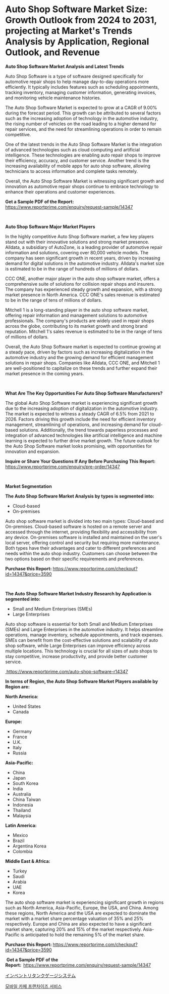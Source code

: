 <p><h1>Auto Shop Software Market Size: Growth Outlook from 2024 to 2031, projecting at Market's Trends Analysis by Application, Regional Outlook, and Revenue</h1></p><p><strong>Auto Shop Software Market Analysis and Latest Trends</strong></p>
<p><p>Auto Shop Software is a type of software designed specifically for automotive repair shops to help manage day-to-day operations more efficiently. It typically includes features such as scheduling appointments, tracking inventory, managing customer information, generating invoices, and monitoring vehicle maintenance histories.</p><p>The Auto Shop Software Market is expected to grow at a CAGR of 9.00% during the forecast period. This growth can be attributed to several factors such as the increasing adoption of technology in the automotive industry, the rising number of vehicles on the road leading to a higher demand for repair services, and the need for streamlining operations in order to remain competitive.</p><p>One of the latest trends in the Auto Shop Software Market is the integration of advanced technologies such as cloud computing and artificial intelligence. These technologies are enabling auto repair shops to improve their efficiency, accuracy, and customer service. Another trend is the increasing availability of mobile apps for auto shop software, allowing technicians to access information and complete tasks remotely.</p><p>Overall, the Auto Shop Software Market is witnessing significant growth and innovation as automotive repair shops continue to embrace technology to enhance their operations and customer experiences.</p></p>
<p><strong>Get a Sample PDF of the Report:&nbsp;</strong> <a href="https://www.reportprime.com/enquiry/request-sample/14347">https://www.reportprime.com/enquiry/request-sample/14347</a></p>
<p>&nbsp;</p>
<p><strong>Auto Shop Software Major Market Players</strong></p>
<p><p>In the highly competitive Auto Shop Software market, a few key players stand out with their innovative solutions and strong market presence. Alldata, a subsidiary of AutoZone, is a leading provider of automotive repair information and solutions, covering over 80,000 vehicle models. The company has seen significant growth in recent years, driven by increasing demand for digital solutions in the automotive industry. Alldata's market size is estimated to be in the range of hundreds of millions of dollars.</p><p>CCC ONE, another major player in the auto shop software market, offers a comprehensive suite of solutions for collision repair shops and insurers. The company has experienced steady growth and expansion, with a strong market presence in North America. CCC ONE's sales revenue is estimated to be in the range of tens of millions of dollars.</p><p>Mitchell 1 is a long-standing player in the auto shop software market, offering repair information and management solutions to automotive professionals. The company's products are widely used in repair shops across the globe, contributing to its market growth and strong brand reputation. Mitchell 1's sales revenue is estimated to be in the range of tens of millions of dollars.</p><p>Overall, the Auto Shop Software market is expected to continue growing at a steady pace, driven by factors such as increasing digitalization in the automotive industry and the growing demand for efficient management solutions in repair shops. Companies like Alldata, CCC ONE, and Mitchell 1 are well-positioned to capitalize on these trends and further expand their market presence in the coming years.</p></p>
<p>&nbsp;</p>
<p><strong>What Are The Key Opportunities For Auto Shop Software Manufacturers?</strong></p>
<p><p>The global Auto Shop Software market is experiencing significant growth due to the increasing adoption of digitalization in the automotive industry. The market is expected to witness a steady CAGR of 6.5% from 2021 to 2026. Factors driving this growth include the need for efficient inventory management, streamlining of operations, and increasing demand for cloud-based solutions. Additionally, the trend towards paperless processes and integration of advanced technologies like artificial intelligence and machine learning is expected to further drive market growth. The future outlook for the Auto Shop Software market looks promising, with opportunities for innovation and expansion.</p></p>
<p><strong>Inquire or Share Your Questions If Any Before Purchasing This Report:</strong> <a href="https://www.reportprime.com/enquiry/pre-order/14347">https://www.reportprime.com/enquiry/pre-order/14347</a></p>
<p>&nbsp;</p>
<p><strong>Market Segmentation</strong></p>
<p><strong>The Auto Shop Software Market Analysis by types is segmented into:</strong></p>
<p><ul><li>Cloud-based</li><li>On-premises</li></ul></p>
<p><p>Auto shop software market is divided into two main types: Cloud-based and On-premises. Cloud-based software is hosted on a remote server and accessed through the internet, providing flexibility and accessibility from any device. On-premises software is installed and maintained on the user's local server, offering control and security but requiring more maintenance. Both types have their advantages and cater to different preferences and needs within the auto shop industry. Customers can choose between the two options based on their specific requirements and preferences.</p></p>
<p><strong>Purchase this Report:&nbsp;</strong><a href="https://www.reportprime.com/checkout?id=14347&price=3590">https://www.reportprime.com/checkout?id=14347&price=3590</a></p>
<p>&nbsp;</p>
<p><strong>The Auto Shop Software Market Industry Research by Application is segmented into:</strong></p>
<p><ul><li>Small and Medium Enterprises (SMEs)</li><li>Large Enterprises</li></ul></p>
<p><p>Auto shop software is essential for both Small and Medium Enterprises (SMEs) and Large Enterprises in the automotive industry. It helps streamline operations, manage inventory, schedule appointments, and track expenses. SMEs can benefit from the cost-effective solutions and scalability of auto shop software, while Large Enterprises can improve efficiency across multiple locations. This technology is crucial for all sizes of auto shops to stay competitive, increase productivity, and provide better customer service.</p></p>
<p><a href="https://www.reportprime.com/auto-shop-software-r14347">&nbsp;https://www.reportprime.com/auto-shop-software-r14347</a></p>
<p><strong>In terms of Region, the Auto Shop Software Market Players available by Region are:</strong></p>
<p>
    <p> <strong> North America: </strong>
        <ul>
            <li>United States</li>
            <li>Canada</li>
        </ul>
        </p> 
    <p> <strong> Europe: </strong>
        <ul>
            <li>Germany</li>
            <li>France</li>
            <li>U.K.</li>
            <li>Italy</li>
            <li>Russia</li>
        </ul>
        </p> 
    <p> <strong> Asia-Pacific: </strong>
        <ul>
            <li>China</li>
            <li>Japan</li>
            <li>South Korea</li>
            <li>India</li>
            <li>Australia</li>
            <li>China Taiwan</li>
            <li>Indonesia</li>
            <li>Thailand</li>
            <li>Malaysia</li>
        </ul>
        </p> 
    <p> <strong> Latin America: </strong>
        <ul>
            <li>Mexico</li>
            <li>Brazil</li>
            <li>Argentina Korea</li>
            <li>Colombia</li>
        </ul>
        </p> 
    <p> <strong> Middle East & Africa: </strong>
        <ul>
            <li>Turkey</li>
            <li>Saudi</li>
            <li>Arabia</li>
            <li>UAE</li>
            <li>Korea</li>
        </ul>
    </p>
    </p>
<p><p>The auto shop software market is experiencing significant growth in regions such as North America, Asia-Pacific, Europe, the USA, and China. Among these regions, North America and the USA are expected to dominate the market with a market share percentage valuation of 35% and 25% respectively. Europe and China are also expected to have a significant market share, capturing 20% and 15% of the market respectively. Asia-Pacific is anticipated to hold the remaining 5% of the market share.</p></p>
<p><strong>Purchase this Report: </strong><a href="https://www.reportprime.com/checkout?id=14347&price=3590">https://www.reportprime.com/checkout?id=14347&price=3590</a></p>
<p>&nbsp;<strong>Get a Sample PDF of the Report:&nbsp;&nbsp;</strong><a href="https://www.reportprime.com/enquiry/request-sample/14347">https://www.reportprime.com/enquiry/request-sample/14347</a></p>
<p><strong></strong></p>
<p><p><a href="https://github.com/pepo3k/Market-Research-Report-List-3/blob/main/291675186920.md">インベントリタンクゲージシステム</a></p><p><a href="https://github.com/vss5505pa7z1p/Market-Research-Report-List-4/blob/main/4766022107709.md">모바일 카페 프랜차이즈 서비스</a></p></p>